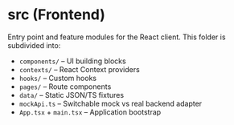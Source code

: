 # src (Frontend)

Entry point and feature modules for the React client. This folder is subdivided into:

* `components/` – UI building blocks
* `contexts/` – React Context providers
* `hooks/` – Custom hooks
* `pages/` – Route components
* `data/` – Static JSON/TS fixtures
* `mockApi.ts` – Switchable mock vs real backend adapter
* `App.tsx` + `main.tsx` – Application bootstrap
